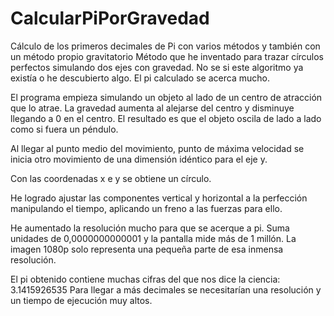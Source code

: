 # CalcularPiPorGravedad
Cálculo de los primeros decimales de Pi con varios métodos y también con un método propio gravitatorio
Método que he inventado para trazar círculos perfectos simulando dos ejes con gravedad.
No se si este algoritmo ya existía o he descubierto algo. El pi calculado se acerca mucho.

El programa empieza simulando un objeto al lado de un centro de atracción que lo atrae.
La gravedad aumenta al alejarse del centro y disminuye llegando a 0 en el centro.
El resultado es que el objeto oscila de lado a lado como si fuera un péndulo.

Al llegar al punto medio del movimiento, punto de máxima velocidad se inicia otro movimiento de una dimensión idéntico para el eje y.

Con las coordenadas x e y se obtiene un círculo.

He logrado ajustar las componentes vertical y horizontal a la perfección manipulando el tiempo, aplicando un freno a las fuerzas para ello.

He aumentado la resolución mucho para que se acerque a pi. Suma unidades de 0,0000000000001 y la pantalla mide más de 1 millón.
La imagen 1080p solo representa una pequeña parte de esa inmensa resolución.

El pi obtenido contiene muchas cifras del que nos dice la ciencia:
3.1415926535
Para llegar a más decimales se necesitarían una resolución y un tiempo de ejecución muy altos.
